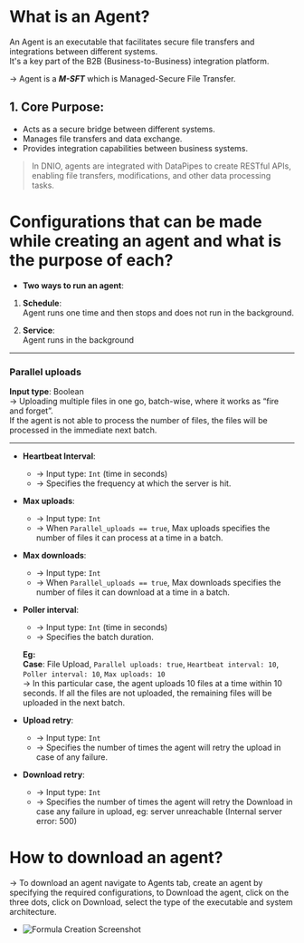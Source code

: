 # What is an Agent?

An Agent is an executable that facilitates secure file transfers and integrations between different systems.  
It's a key part of the B2B (Business-to-Business) integration platform.

→ Agent is a _**M-SFT**_ which is Managed-Secure File Transfer.

## 1. Core Purpose:

- Acts as a secure bridge between different systems.
- Manages file transfers and data exchange.
- Provides integration capabilities between business systems.

> In DNIO, agents are integrated with DataPipes to create RESTful APIs, enabling file transfers, modifications, and other data processing tasks.

# Configurations that can be made while creating an agent and what is the purpose of each?

- **Two ways to run an agent**:

1. **Schedule**:  
   Agent runs one time and then stops and does not run in the background.

2. **Service**:  
   Agent runs in the background

---

### Parallel uploads

**Input type**: Boolean  
→ Uploading multiple files in one go, batch-wise, where it works as “fire and forget”.  
If the agent is not able to process the number of files, the files will be processed in the immediate next batch.

---

- **Heartbeat Interval**:
  - → Input type: `Int` (time in seconds)  
  - → Specifies the frequency at which the server is hit.

- **Max uploads**:
  - → Input type: `Int`  
  - → When `Parallel_uploads == true`, Max uploads specifies the number of files it can process at a time in a batch.

- **Max downloads**:
  - → Input type: `Int`  
  - → When `Parallel_uploads == true`, Max downloads specifies the number of files it can download at a time in a batch.

- **Poller interval**:
  - → Input type: `Int` (time in seconds)  
  - → Specifies the batch duration.

  **Eg:**  
  **Case**: File Upload, `Parallel uploads: true`, `Heartbeat interval: 10`, `Poller interval: 10`, `Max uploads: 10`  
  → In this particular case, the agent uploads 10 files at a time within 10 seconds. If all the files are not uploaded, the remaining files will be uploaded in the next batch.

- **Upload retry**:
  - → Input type: `Int`  
  - → Specifies the number of times the agent will retry the upload in case of any failure.

- **Download retry**:
  - → Input type: `Int`  
  - → Specifies the number of times the agent will retry the Download in case any failure in upload, eg: server unreachable (Internal server error: 500)

# How to download an agent?

→ To download an agent navigate to Agents tab, create an agent by specifying the required configurations, to Download the agent, click on the three dots, click on Download, select the type of the executable and system architecture.

- <img src="/app/assets/docs/images/agents_0.png" alt="Formula Creation Screenshot" />